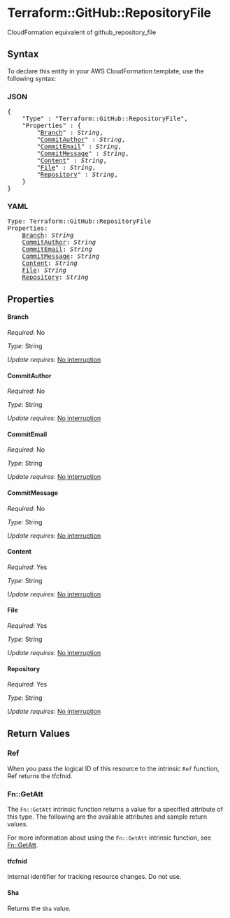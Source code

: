 # Terraform::GitHub::RepositoryFile

CloudFormation equivalent of github_repository_file

## Syntax

To declare this entity in your AWS CloudFormation template, use the following syntax:

### JSON

<pre>
{
    "Type" : "Terraform::GitHub::RepositoryFile",
    "Properties" : {
        "<a href="#branch" title="Branch">Branch</a>" : <i>String</i>,
        "<a href="#commitauthor" title="CommitAuthor">CommitAuthor</a>" : <i>String</i>,
        "<a href="#commitemail" title="CommitEmail">CommitEmail</a>" : <i>String</i>,
        "<a href="#commitmessage" title="CommitMessage">CommitMessage</a>" : <i>String</i>,
        "<a href="#content" title="Content">Content</a>" : <i>String</i>,
        "<a href="#file" title="File">File</a>" : <i>String</i>,
        "<a href="#repository" title="Repository">Repository</a>" : <i>String</i>,
    }
}
</pre>

### YAML

<pre>
Type: Terraform::GitHub::RepositoryFile
Properties:
    <a href="#branch" title="Branch">Branch</a>: <i>String</i>
    <a href="#commitauthor" title="CommitAuthor">CommitAuthor</a>: <i>String</i>
    <a href="#commitemail" title="CommitEmail">CommitEmail</a>: <i>String</i>
    <a href="#commitmessage" title="CommitMessage">CommitMessage</a>: <i>String</i>
    <a href="#content" title="Content">Content</a>: <i>String</i>
    <a href="#file" title="File">File</a>: <i>String</i>
    <a href="#repository" title="Repository">Repository</a>: <i>String</i>
</pre>

## Properties

#### Branch

_Required_: No

_Type_: String

_Update requires_: [No interruption](https://docs.aws.amazon.com/AWSCloudFormation/latest/UserGuide/using-cfn-updating-stacks-update-behaviors.html#update-no-interrupt)

#### CommitAuthor

_Required_: No

_Type_: String

_Update requires_: [No interruption](https://docs.aws.amazon.com/AWSCloudFormation/latest/UserGuide/using-cfn-updating-stacks-update-behaviors.html#update-no-interrupt)

#### CommitEmail

_Required_: No

_Type_: String

_Update requires_: [No interruption](https://docs.aws.amazon.com/AWSCloudFormation/latest/UserGuide/using-cfn-updating-stacks-update-behaviors.html#update-no-interrupt)

#### CommitMessage

_Required_: No

_Type_: String

_Update requires_: [No interruption](https://docs.aws.amazon.com/AWSCloudFormation/latest/UserGuide/using-cfn-updating-stacks-update-behaviors.html#update-no-interrupt)

#### Content

_Required_: Yes

_Type_: String

_Update requires_: [No interruption](https://docs.aws.amazon.com/AWSCloudFormation/latest/UserGuide/using-cfn-updating-stacks-update-behaviors.html#update-no-interrupt)

#### File

_Required_: Yes

_Type_: String

_Update requires_: [No interruption](https://docs.aws.amazon.com/AWSCloudFormation/latest/UserGuide/using-cfn-updating-stacks-update-behaviors.html#update-no-interrupt)

#### Repository

_Required_: Yes

_Type_: String

_Update requires_: [No interruption](https://docs.aws.amazon.com/AWSCloudFormation/latest/UserGuide/using-cfn-updating-stacks-update-behaviors.html#update-no-interrupt)

## Return Values

### Ref

When you pass the logical ID of this resource to the intrinsic `Ref` function, Ref returns the tfcfnid.

### Fn::GetAtt

The `Fn::GetAtt` intrinsic function returns a value for a specified attribute of this type. The following are the available attributes and sample return values.

For more information about using the `Fn::GetAtt` intrinsic function, see [Fn::GetAtt](https://docs.aws.amazon.com/AWSCloudFormation/latest/UserGuide/intrinsic-function-reference-getatt.html).

#### tfcfnid

Internal identifier for tracking resource changes. Do not use.

#### Sha

Returns the <code>Sha</code> value.

